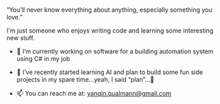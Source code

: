 ###

<!--
**Qinisfighting/Qinisfighting** is a ✨ _special_ ✨ repository because its `README.md` (this file) appears on your GitHub profile.

Here are some ideas to get you started:

- 🔭 I’m currently working on ...
- 🌱 I’m currently learning ...
- 👯 I’m looking to collaborate on ...
- 🤔 I’m looking for help with ...
- 💬 Ask me about ...
- 📫 How to reach me: ...
- 😄 Pronouns: ...
- ⚡ Fun fact: ...
-->
>
<quote>“You'll never know everything about anything, especially something you love.”</quote><br>

I'm just someone who enjoys writing code and learning some interesting new stuff.<br>

- 🔭 I’m currently working on software for a building automation system using C# in my job
- 🎯 I’ve recently started learning AI and plan to build some fun side projects in my spare time...yeah, I said “plan”...🫣

- 📫 You can reach me at: yanqin.qualmann@gmail.com


